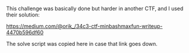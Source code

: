 This challenge was basically done but harder in another CTF, and I used their solution:

https://medium.com/@orik_/34c3-ctf-minbashmaxfun-writeup-4470b596df60

The solve script was copied here in case that link goes down.
